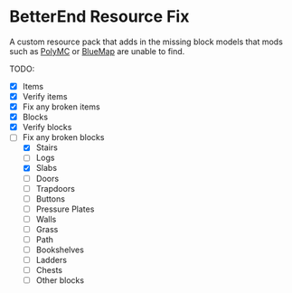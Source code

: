 # BetterEnd Resource Fix

A custom resource pack that adds in the missing block models that mods such as [PolyMC](https://github.com/TheEpicBlock/PolyMc) or [BlueMap](https://github.com/BlueMap-Minecraft/BlueMap) are unable to find.

TODO:

- [x] Items
- [x] Verify items
- [x] Fix any broken items
- [x] Blocks
- [x] Verify blocks
- [ ] Fix any broken blocks
	- [x] Stairs
	- [ ] Logs
	- [x] Slabs
	- [ ] Doors
	- [ ] Trapdoors
	- [ ] Buttons
	- [ ] Pressure Plates
	- [ ] Walls
	- [ ] Grass
	- [ ] Path
	- [ ] Bookshelves
	- [ ] Ladders
	- [ ] Chests
	- [ ] Other blocks